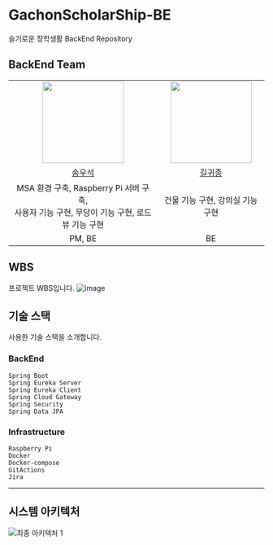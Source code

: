 # GachonScholarShip-BE
슬기로운 장학생활 BackEnd Repository

## BackEnd Team

<table>
  <tr>
    <td align="center"><img src="https://github.com/koreaioi.png" width="160"></td>
    <td align="center"><img src="https://github.com/kilgwijong.png" width="160"></td>
  </tr>
  <tr>
    <td align="center"><a href="https://github.com/koreaioi">송우석</td>
    <td align="center"><a href="https://github.com/kilgwijong">길귀종</td>
  </tr>
  <tr>
    <td align="center">MSA 환경 구축, Raspberry Pi 서버 구축, <br> 사용자 기능 구현, 무당이 기능 구현, 로드뷰 기능 구현</td>
    <td align="center">건물 기능 구현, 강의실 기능 구현</td>
  </tr>
    <tr>
    <td align="center">PM, BE</td>
    <td align="center">BE</td>
  </tr>
</table>


## WBS

프로젝트 WBS입니다.
![image](https://github.com/user-attachments/assets/8a5871a9-b395-48bf-8e4b-7d3620afafbf)


## 기술 스택
사용한 기술 스택을 소개합니다.

### BackEnd
`Spring Boot`   
`Spring Eureka Server`   
`Spring Eureka Client`   
`Spring Cloud Gateway`   
`Spring Security`   
`Spring Data JPA`   

### Infrastructure
`Raspberry Pi`   
`Docker`   
`Docker-compose`   
`GitActions`   
`Jira`


<hr>


## 시스템 아키텍처

![최종 아키텍처 1](https://github.com/user-attachments/assets/e055ffd1-ce8d-4f65-8064-f87bc5bb5f11)

